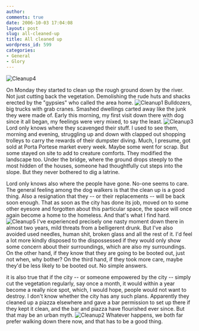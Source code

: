 ```yaml
---
author:
comments: true
date: 2006-10-03 17:04:08
layout: post
slug: all-cleaned-up
title: All cleaned up
wordpress_id: 599
categories:
- General
- Glory
---
```


![Cleanup4](http://jeremycherfas.net/uploads/cleanup4.jpg)

On Monday they started to clean up the rough ground down by the river. Not just cutting back the vegetation. Demolishing the rude huts and shacks erected by the "gypsies" who called the area home.
![Cleanup1](http://jeremycherfas.net/uploads/cleanup1.jpg) 
Bulldozers, big trucks with grab cranes. Smashed dwellings carted away like the junk they were made of. Early this morning, my first visit down there with dog since it all began, my feelings were very mixed, to say the least.
![Cleanup3](http://jeremycherfas.net/uploads/cleanup3.jpg) 
Lord only knows where they scavenged their stuff. I used to see them, morning and evening, struggling up and down with clapped out shopping trolleys to carry the rewards of their dumpster diving. Much, I presume, got sold at Porta Portese market every week. Maybe some went for scrap. But some stayed on site to add to creature comforts. They modified the landscape too. Under the bridge, where the ground drops steeply to the most hidden of the houses, someone had thoughtfully cut steps into the slope. But they never bothered to dig a latrine.

Lord only knows also where the people have gone. No-one seems to care. The general feeling among the dog walkers is that the clean up is a good thing. Also a resignation that they -- or their replacements -- will be back soon enough. That as soon as the city has done its job, moved on to some other eyesore and forgotten about this particular space, the space will once again become a home to the homeless. And that's what I find hard.
![Cleanup5](http://jeremycherfas.net/uploads/cleanup5.jpg) 
I've experienced precisely one nasty moment down there in almost two years, mild threats from a belligerent drunk. But I've also avoided used needles, human shit, broken glass and all the rest of it. I'd feel a lot more kindly disposed to the dispossessed if they would only show some concern about their surroundings, which are also my surroundings. On the other hand, if they know that they are going to be booted out, just not when, why bother? On the third hand, if they took more care, maybe they'd be less likely to be booted out. No simple answers.

it is also true that if the city -- or someone empowered by the city -- simply cut the vegetation regularly, say once a month, it would within a year become a really nice spot, which, I would hope, people would not want to destroy. I don't know whether the city has any such plans. Apparently they cleaned up a piazza elsewhere and gave a bar permission to set up there if they kept it clean, and the bar and piazza have flourished ever since. But that may be an urban myth.
![Cleanup2](http://jeremycherfas.net/uploads/cleanup2.jpg) 
Whatever happens, we both far prefer walking down there now, and that has to be a good thing.

